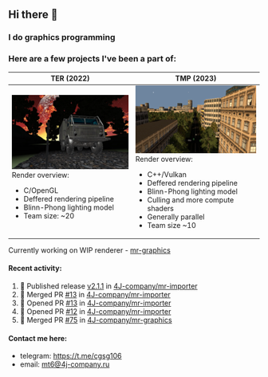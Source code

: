 ## Hi there 👋
### I do graphics programming
### Here are a few projects I've been a part of:  

TER (2022)            |  TMP (2023)
-------------------------|-------------------------
![](images/ter_screenshot_00_upscaled.webp) Render overview: <br><ul><li> C/OpenGL <li> Deffered rendering pipeline <li> Blinn-Phong lighting model <li> Team size: ~20 | ![](images/tmp_screenshot_01_upscaled.webp) Render overview: <br><ul><li> C++/Vulkan <li> Deffered rendering pipeline <li> Blinn-Phong lighting model <li> Culling and more compute shaders <li> Generally parallel <li> Team size ~10

Currently working on WIP renderer - [mr-graphics](https://github.com/4J-company/mr-graphics)  

#### Recent activity:
<!--START_SECTION:activity-->
1. 🚀 Published release [v2.1.1](https://github.com/4J-company/mr-importer/releases/tag/v2.1.1) in [4J-company/mr-importer](https://github.com/4J-company/mr-importer)
2. 🎉 Merged PR [#13](https://github.com/4J-company/mr-importer/pull/13) in [4J-company/mr-importer](https://github.com/4J-company/mr-importer)
3. 💪 Opened PR [#13](https://github.com/4J-company/mr-importer/pull/13) in [4J-company/mr-importer](https://github.com/4J-company/mr-importer)
4. 💪 Opened PR [#12](https://github.com/4J-company/mr-importer/pull/12) in [4J-company/mr-importer](https://github.com/4J-company/mr-importer)
5. 🎉 Merged PR [#75](https://github.com/4J-company/mr-graphics/pull/75) in [4J-company/mr-graphics](https://github.com/4J-company/mr-graphics)
<!--END_SECTION:activity-->

#### Contact me here:
 - telegram: https://t.me/cgsg106
 - email:    mt6@4j-company.ru
